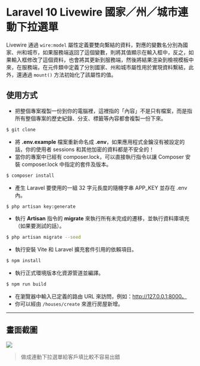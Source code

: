 # Laravel 10 Livewire 國家／州／城市連動下拉選單

Livewire 通過 `wire:model` 屬性定義要雙向繫結的資料，對應的變數名分別為國家、州和城市，如果服務端返回了這個變數，則將其值顯示在輸入框中，反之，如果輸入框修改了這個資料，也會將其更新到服務端，然後將結果渲染到檢視模板中來，在服務端，在元件類中定義了分別國家、州和城市屬性用於實現資料繫結，此外，還通過 `mount()` 方法初始化了該屬性的值。

## 使用方式
- 把整個專案複製一份到你的電腦裡，這裡指的「內容」不是只有檔案，而是指所有整個專案的歷史紀錄、分支、標籤等內容都會複製一份下來。
```sh
$ git clone
```
- 將 __.env.example__ 檔案重新命名成 __.env__，如果應用程式金鑰沒有被設定的話，你的使用者 sessions 和其他加密的資料都是不安全的！
- 當你的專案中已經有 composer.lock，可以直接執行指令以讓 Composer 安裝 composer.lock 中指定的套件及版本。
```sh
$ composer install
```
- 產生 Laravel 要使用的一組 32 字元長度的隨機字串 APP_KEY 並存在 .env 內。
```sh
$ php artisan key:generate
```
- 執行 __Artisan__ 指令的 __migrate__ 來執行所有未完成的遷移，並執行資料庫填充（如果要測試的話）。
```sh
$ php artisan migrate --seed
```
- 執行安裝 Vite 和 Laravel 擴充套件引用的依賴項目。
```sh
$ npm install
```
- 執行正式環境版本化資源管道並編譯。
```sh
$ npm run build
```
- 在瀏覽器中輸入已定義的路由 URL 來訪問，例如：http://127.0.0.1:8000。
- 你可以經由 `/houses/create` 來進行房屋新增。

----

## 畫面截圖
![](https://i.imgur.com/rBiwhsg.gif)
> 做成連動下拉選單給客戶填比較不容易出錯
